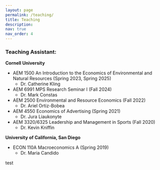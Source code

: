 ```yaml
---
layout: page
permalink: /teaching/
title: Teaching
description: 
nav: true
nav_order: 4
---
```


### Teaching Assistant:

**Cornell University**
* AEM 1500 An Introduction to the Economics of Environmental and Natural Resources (Spring 2023, Spring 2025)
    * Dr. Catherine Kling 
* AEM 6991 MPS Research Seminar I (Fall 2024)
    * Dr. Mark Constas
* AEM 2500 Environmental and Resource Economics (Fall 2022)
    * Dr. Ariel Ortiz-Bobea
* AEM 4550 Economics of Advertising (Spring 2021)
    * Dr. Jura Liaukonyte
* AEM 3320/6325 Leadership and Management in Sports (Fall 2020)
    * Dr. Kevin Kniffin

**University of California, San Diego**
* ECON 110A Macroeconomics A (Spring 2019)
    * Dr. Maria Candido

test
<!-- ### Grader:
**Barnard College**
* ECON BC3039 Environmental and Natural Resource Economics (Spring 2023, Fall 2023)
    * Dr. Belinda Archibong -->